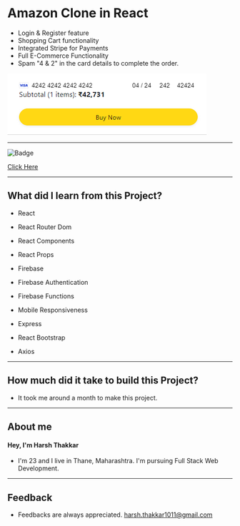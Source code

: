 # Amazon Clone in React

- Login & Register feature
- Shopping Cart functionality
- Integrated Stripe for Payments
- Full E-Commerce Functionality
- Spam "4 & 2" in the card details to complete the order.

![Dummy Card Details](src/images/card-details.png)

---

![Badge](https://img.shields.io/badge/Netlify-Link-green)

[Click Here](https://amazon-clone-harshcodes.netlify.app/)

---

## What did I learn from this Project?

- React

- React Router Dom

- React Components

- React Props

- Firebase

- Firebase Authentication

- Firebase Functions

- Mobile Responsiveness

- Express

- React Bootstrap

- Axios

---

## How much did it take to build this Project?

- It took me around a month to make this project.

---

## **About me**

#### **Hey, I'm Harsh Thakkar**

- I'm 23 and I live in Thane, Maharashtra. I'm pursuing Full Stack Web Development.

---

## **Feedback**

- Feedbacks are always appreciated. harsh.thakkar1011@gmail.com

